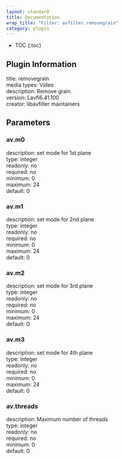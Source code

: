 ```yaml
---
layout: standard
title: Documentation
wrap_title: "Filter: avfilter.removegrain"
category: plugin
---
```

* TOC
{:toc}

## Plugin Information

title: removegrain  
media types:
Video  
description: Remove grain.  
version: Lavfi6.41.100  
creator: libavfilter maintainers  

## Parameters

### av.m0

  
description:
set mode for 1st plane  
type: integer  
readonly: no  
required: no  
minimum: 0  
maximum: 24  
default: 0  

### av.m1

  
description:
set mode for 2nd plane  
type: integer  
readonly: no  
required: no  
minimum: 0  
maximum: 24  
default: 0  

### av.m2

  
description:
set mode for 3rd plane  
type: integer  
readonly: no  
required: no  
minimum: 0  
maximum: 24  
default: 0  

### av.m3

  
description:
set mode for 4th plane  
type: integer  
readonly: no  
required: no  
minimum: 0  
maximum: 24  
default: 0  

### av.threads

  
description:
Maximum number of threads  
type: integer  
readonly: no  
required: no  
minimum: 0  
default: 0  

